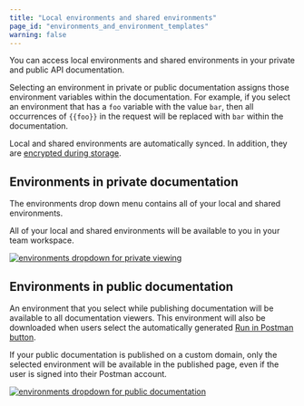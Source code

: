 ```yaml
---
title: "Local environments and shared environments"
page_id: "environments_and_environment_templates"
warning: false
---
```


You can access local environments and shared environments in your private and public API documentation.

Selecting an environment in private or public documentation assigns those environment variables within the documentation. For example, if you select an environment that has a `foo` variable with the value `bar`, then all occurrences of `{{foo}}` in the request will be replaced with `bar` within the documentation.

Local and shared environments are automatically synced. In addition, they are [encrypted during storage](https://www.getpostman.com/security).

## Environments in private documentation

The environments drop down menu contains all of your local and shared environments.

All of your local and shared environments will be available to you in your team workspace.

[![environments dropdown for private viewing](https://assets.postman.com/postman-docs/WS-docs-private-environment2.png)](https://assets.postman.com/postman-docs/WS-docs-private-environment2.png)

## Environments in public documentation

An environment that you select while publishing documentation will be available to all documentation viewers. This environment will also be downloaded when users select the automatically generated [Run in Postman button](/docs/postman-for-publishers/run-button/using-run-button).

If your public documentation is published on a custom domain, only the selected environment will be available in the published page, even if the user is signed into their Postman account.

[![environments dropdown for public documentation](https://assets.postman.com/postman-docs/WS-docs-public-environMenu010718.png)](https://assets.postman.com/postman-docs/WS-docs-public-environMenu010718.png)
